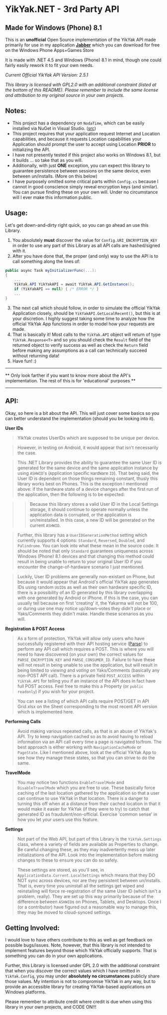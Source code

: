 ﻿# YikYak.NET - 3rd Party API
Made for Windows (Phone) 8.1
---
This is an **unofficial** Open Source implementation of the YikYak API made primarily for use in my application **[Jabber](http://www.windowsphone.com/en-us/store/app/jabber/6ab56d80-f66f-411b-9579-20011e7dac19)** which you can download for free on the Windows Phone Apps+Games Store

It is made with .NET 4.5 and Windows (Phone) 8.1 in mind, though one could fairly easily rework it to fit your own needs.

*Current Official YikYak API Version: 2.5.1*

*This library is licensed with GPL2.0 with an additional constraint (listed at the bottom of this README).  Please remember to include the same license and attribution to my original source in your own projects.*

Notes:
---
* This project has a dependency on `NodaTime`, which can be easily installed via NuGet in Visual Studio. ([src](http://nodatime.org/))
* This project requires that your application request Internet and Location capabilities, and because it requests Location capabilities your Application should prompt the user to accept using Location **PRIOR** to initializing the API.
* I have not presently tested if this project also works on Windows 8.1, but it builds ... so take that as you will.  
* Additionally, with just **ONE** exception, you can expect this library to guarantee persistence between sessions on the same device, even between un/installs. (More on this below)
* I have purposely omitted some critical parts within `Config.cs` because I cannot in good conscience simply reveal encryption keys (and similar).  You can pursue finding these on your own will.  Under no circumstance will I ever make this information public.

Usage:
---
Let's get down-and-dirty right quick, so you can go ahead an use this Library.
1. You absolutely **must** discover the value for `Config.URI_ENCRYPTION_KEY` in order to use any part of this Library as all API calls are hashed/signed with it.
2. After you have done that, the proper (and only) way to use the API is to call something along the lines of:
```C#
public async Task myInitializerFunc(...):
{
	...
    YikYak.API YikYakAPI = await YikYak.API.GetInstance();
    if (YikYakAPI == null) { /* ERROR */ }
    ...
}
```
3. The next call which should follow, in order to simulate the official YikYak Application closely, should be `YikYakAPI.GetLocalRecent()`, but this is at your discretion.  I highly suggest taking some time to analyze how the official YikYak App functions in order to model how your requests are made.
4. That is basically it!  Most calls to the `YikYak.API` object will return of type `YikYak.Response<T>` and so you should check the `Result` field of the returned object to verify success as well as check the `Return` field before making any assumptions as a call can technically succeed without returning data!
5. Have fun! :)

----------

** Only look farther if you want to know more about the API's implementation.  The rest of this is for 'educational' purposes **

----------

API:
---
Okay, so here is a bit about the API.  This will just cover some basics so you can better understand the implementation (should you be looking into it).

**User IDs**
> YikYak creates UserIDs which are supposed to be unique per device.

> However, in testing on Android, it would appear that isn't necessarily the case.

> This .NET Library provides the ability to guarantee the same User ID is generated for the same device and the same application instance by using `ASHWID`'s (`A`pplication `S`pecific `H`ard`W`are `ID`).  That being said, the User ID is dependent on those things remaining constant, thusly this library works best on Phones.  This is the exception I mentioned above: if the hardware state of a device changes after the first run of the application, then the following is to be expected:

>> Because this library stores a valid User ID in the Local Settings storage, it should continue to operate normally unless the application data is corrupted, or the application is un/reinstalled.  In this case, a new ID will be generated on the current `ASHWID`.

> Further, this library has a `UserIDGenerationMethod` setting which currently supports 4 options: `Standard`, `Reversed`, `Doubled`, and `Palindrome`.  You can look into what these mean in the source code.  It should be noted that only `Standard` guarantees uniqueness across Windows (Phone) 8.1 devices and that changing this method could result in being unable to return to your original User ID if you encounter the change-of-hardware scenario I just mentioned.

> Luckily, User ID problems are generally non-existant on Phone, but because it would appear that Android's official YikYak app generates IDs using random `UUID`s as well as their own hardware specific ID, there is a possibility of an ID generated by this library overlapping with one generated by Android or iPhone.  If this is the case, you can usually tell because on first 'creating' it, the Yakarma will not be 100, or during use one may notice up/down-votes they didn't place or Yaks/Comments they didin't make.  Handle these scenarios as you will.

**Registration & POST Access**
> As a form of protection, YikYak will allow only users who have successfully registered with their API hosting service ([Parse](https://www.parse.com)) to perform any API call which requires a POST.  This is where you will need to have discovered (on your own) the correct values for `PARSE_ENCRYPTION_KEY` and `PARSE_CONSUMER_ID`.  Failure to have these will not result in being unable to use the application, but will result in being limited to *viewing* and *voting on* Yaks/Comments (basically any non-POST API call).  There is a private field `POST_ACCESS` within `YikYak.API` for telling you if an instance of the API does in fact have full POST access.  Feel free to make this a Property (or `public readonly`) if you wish for your project.

> You can see a listing of which API calls require POST/GET in API Grid.xlsx on the Sheet corresponding to the most recent API version which is implemented here.

**Performing Calls**
> Avoid making various repeated calls, as that is an abuse of YikYak's API.  Try to keep navigation cached so as to avoid having to reload information via an API call every time a page is navigated to/from.  The best approach is either working with `NavigationCacheMode` or `PageState`.  Like I mentioned above, look at the official YikYak App to see how they manage these states, so that you can strive to do the same.

**TravelMode**
> You may notice two functions `EnableTravelMode` and `DisableTravelMode` which you are free to use.  These basically force caching of the last location gathered by the application so that a user can continue to use YikYak in that location.  There is a danger to turning this off when at a distance from their cached location in that it would make it easier for YikYak (if they were to try) to catch that generated ID as fraudulent/non-official.  Exercise 'common sense' in how you let your users use this feature.

**Settings**
> Not part of the Web API, but part of this Library is the `YikYak.Settings` class, where a variety of fields are available as Properties to change.  Be careful changing these, as they may inadvertently mess up later initializations of the API.  Look into the implementation before making changes to these to ensure you can do so safely.

> These settings are stored, as you'll see, in `ApplicationData.Current.LocalSettings` which means that they DO NOT sync across devices, nor are they persistent between un/installs.  That is, every time you uninstall all the settings get wiped and reinstalling will force re-registration of the same User ID (which isn't a problem, really).  They are set up this way primarily because of the difference between `ASHWID`s on Phones, Tablets, and Desktops.  Once I (or a contributor) have figured out a reasonable way to manage this, they may be moved to cloud-synced settings.

Getting Involved:
---
I would love to have others contribute to this as well as get feedback on possible bugs/issues.  Note, however, that this library is not intended to implement features beyond those which YikYak officially supports.  That is something you can do in your own applications.

Further, this Library is licensed under GPL 2.0 with the additional constraint that when you discover the correct values which I have omitted in `YikYak.Config`, you may under **absolutely no circumstances** publicly share those values.  My intention is not to compromise YikYak in any way, but to provide an accessible library for creating YikYak-based applications on Windows platforms.

Please remember to attribute credit where credit is due when using this library in your own projects, and CODE ON!!!
